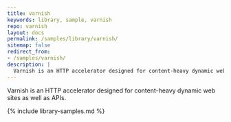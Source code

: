 ```yaml
---
title: varnish
keywords: library, sample, varnish
repo: varnish
layout: docs
permalink: /samples/library/varnish/
sitemap: false
redirect_from:
- /samples/varnish/
description: |
  Varnish is an HTTP accelerator designed for content-heavy dynamic web sites as well as APIs.
---
```


Varnish is an HTTP accelerator designed for content-heavy dynamic web sites as well as APIs.


{% include library-samples.md %}

